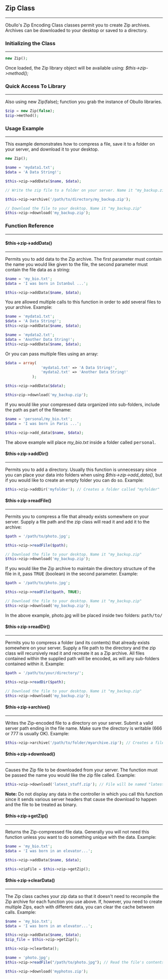 ## Zip Class

------

Obullo's Zip Encoding Class classes permit you to create Zip archives. Archives can be downloaded to your desktop or saved to a directory.

### Initializing the Class

------

```php
new Zip();
```

Once loaded, the Zip library object will be available using: <dfn>$this->zip->method();</dfn>

### Quick Access To Library

------

Also using new Zip(false); function you grab the instance of Obullo libraries.

```php
$zip = new Zip(false);
$zip->method();
```

### Usage Example

------

This example demonstrates how to compress a file, save it to a folder on your server, and download it to your desktop.

```php
new Zip();

$name = 'mydata1.txt';
$data = 'A Data String!';

$this->zip->addData($name, $data);

// Write the zip file to a folder on your server. Name it "my_backup.zip"

$this->zip->archive('/path/to/directory/my_backup.zip');

// Download the file to your desktop. Name it "my_backup.zip" 
$this->zip->download('my_backup.zip'); 
```

### Function Reference

-------

#### $this->zip->addData()

-------

Permits you to add data to the Zip archive. The first parameter must contain the name you would like given to the file, the second parameter must contain the file data as a string:

```php
$name = 'my_bio.txt';
$data = 'I was born in Istanbul ...';

$this->zip->addData($name, $data);
```

You are allowed multiple calls to this function in order to add several files to your archive. Example:

```php
$name = 'mydata1.txt';
$data = 'A Data String!';
$this->zip->addData($name, $data);

$name = 'mydata2.txt';
$data = 'Another Data String!';
$this->zip->addData($name, $data);
```

Or you can pass multiple files using an array:

```php
$data = array(
                'mydata1.txt' => 'A Data String!',
                'mydata2.txt' => 'Another Data String!'
            );

$this->zip->addData($data);

$this>zip->download('my_backup.zip'); 
```

If you would like your compressed data organized into sub-folders, include the path as part of the filename:

```php
$name = 'personal/my_bio.txt';
$data = 'I was born in Paris ...';

$this->zip->add_data($name, $data); 
```

The above example will place <dfn>my_bio.txt</dfn> inside a folder called <kbd>personal</kbd>.


#### $this->zip->addDir()

------

Permits you to add a directory. Usually this function is unnecessary since you can place your data into folders when using <dfn>$this->zip->add_data()</dfn>, but if you would like to create an empty folder you can do so. Example:

```php
$this->zip->addDir('myfolder'); // Creates a folder called "myfolder" 
```

#### $this->zip->readFile()

------

Permits you to compress a file that already exists somewhere on your server. Supply a file path and the zip class will read it and add it to the archive:

```php
$path = '/path/to/photo.jpg';

$this->zip->readFile($path);

// Download the file to your desktop. Name it "my_backup.zip"
$this->zip->download('my_backup.zip'); 
```

If you would like the Zip archive to maintain the directory structure of the file in it, pass <kbd>TRUE</kbd> (boolean) in the second parameter. Example:

```php
$path = '/path/to/photo.jpg';

$this->zip->readFile($path, TRUE);

// Download the file to your desktop. Name it "my_backup.zip"
$this->zip->download('my_backup.zip');
```

In the above example, photo.jpg will be placed inside two folders: <kbd>path/to/</kbd>

#### $this->zip->readDir()

------

Permits you to compress a folder (and its contents) that already exists somewhere on your server. Supply a file path to the directory and the zip class will recursively read it and recreate it as a Zip archive. All files contained within the supplied path will be encoded, as will any sub-folders contained within it. Example:

```php
$path = '/path/to/your/directory/';

$this->zip->readDir($path);

// Download the file to your desktop. Name it "my_backup.zip"
$this->zip->download('my_backup.zip'); 
```

#### $this->zip->archive()

------

Writes the Zip-encoded file to a directory on your server. Submit a valid server path ending in the file name. Make sure the directory is writable (666 or 777 is usually OK). Example:
```php
$this->zip->archive('/path/to/folder/myarchive.zip'); // Creates a file named myarchive.zip
```

#### $this->zip->download()

------

Causes the Zip file to be downloaded from your server. The function must be passed the name you would like the zip file called. Example:

```php
$this->zip->download('latest_stuff.zip'); // File will be named "latest_stuff.zip"
```

**Note:**  Do not display any data in the controller in which you call this function since it sends various server headers that cause the download to happen and the file to be treated as binary.

#### $this->zip->getZip()

------

Returns the Zip-compressed file data. Generally you will not need this function unless you want to do something unique with the data. Example:

```php
$name = 'my_bio.txt';
$data = 'I was born in an elevator...';

$this->zip->addData($name, $data);

$this->zipFile = $this->zip->getZip(); 
```

#### $this->zip->clearData()

------

The Zip class caches your zip data so that it doesn't need to recompile the Zip archive for each function you use above. If, however, you need to create multiple Zips, each with different data, you can clear the cache between calls. Example:

```php
$name = 'my_bio.txt';
$data = 'I was born in an elevator...';

$this->zip->addData($name, $data);
$zip_file = $this->zip->getZip();

$this->zip->clearData();

$name = 'photo.jpg';
$this->zip->readFile("/path/to/photo.jpg"); // Read the file's contents

$this->zip->download('myphotos.zip'); 
```